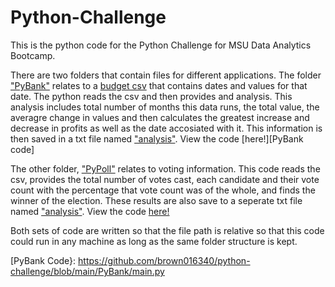 # Python-Challenge

This is the python code for the Python Challenge for MSU Data Analytics Bootcamp.

There are two folders that contain files for different applications. The folder ["PyBank"][Link to PyBank] relates to a [budget csv][PyBank csv] that contains dates and values for that date. The python reads the csv and then provides and analysis. This analysis includes total number of months this data runs, the total value, the averagre change in values and then calculates the greatest increase and decrease in profits as well as the date accosiated with it. This information is then saved in a txt file named ["analysis"][PyBank Analysis]. View the code [here!][PyBank code]

The other folder, ["PyPoll"][Link to PyPoll] relates to voting information. This code reads the csv, provides the total number of votes cast, each candidate and their vote count with the percentage that vote count was of the whole, and finds the winner of the election. These results are also save to a seperate txt file named ["analysis"][PyPoll Analysis]. View the code [here!][PyPoll code]

Both sets of code are written so that the file path is relative so that this code could run in any machine as long as the same folder structure is kept.


[Link to PyBank]: https://github.com/brown016340/python-challenge/tree/main/PyBank
[PyBank Analysis]: https://github.com/brown016340/python-challenge/blob/main/PyBank/analysis.txt
[PyBank csv]: https://github.com/brown016340/python-challenge/blob/main/PyBank/Recources/budget_data.csv
[PyBank Code}: https://github.com/brown016340/python-challenge/blob/main/PyBank/main.py

[Link to PyPoll]: https://github.com/brown016340/python-challenge/tree/main/PyPoll
[PyPoll Analysis]: https://github.com/brown016340/python-challenge/blob/main/PyPoll/analysis.txt
[PyPoll csv]: https://github.com/brown016340/python-challenge/blob/main/PyPoll/Recources/election_data.csv
[PyPoll code]: https://github.com/brown016340/python-challenge/blob/main/PyPoll/main.py
